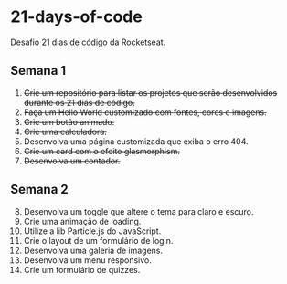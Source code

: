 # 21-days-of-code
Desafio 21 dias de código da Rocketseat.

## Semana 1
1. ~~Crie um repositório para listar os projetos que serão desenvolvidos durante os 21 dias de código.~~
2. ~~Faça um Hello World customizado com fontes, cores e imagens.~~
3. ~~Crie um botão animado.~~
4. ~~Crie uma calculadora.~~
5. ~~Desenvolva uma página customizada que exiba o erro 404.~~
6. ~~Crie um card com o efeito glasmorphism.~~
7. ~~Desenvolva um contador.~~

## Semana 2
8. Desenvolva um toggle que altere o tema para claro e escuro.
9. Crie uma animação de loading.
10. Utilize a lib Particle.js do JavaScript.
11. Crie o layout de um formulário de login.
12. Desenvolva uma galeria de imagens.
13. Desenvolva um menu responsivo.
14. Crie um formulário de quizzes.
